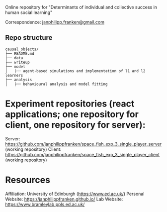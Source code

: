 Online repository for "Determinants of individual and collective success in human social learning"

Correspondence: janphilipp.franken@gmail.com

## Repo structure

```
causal_objects/
├── README.md
├── data
├── writeup
├── model
│   ├── agent-based simulations and implementation of l1 and l2 learners
├── analysis
│   ├── behavioural analysis and model fitting
```

# Experiment repositories (react applications; one repository for client, one repository for server):
Server: https://github.com/janphilippfranken/space_fish_exp_3_single_player_server (working repository)
Client: https://github.com/janphilippfranken/space_fish_exp_3_single_player_client (working repository)

# Resources
Affiliation: University of Edinburgh (https://www.ed.ac.uk/)
Personal Website: https://janphilippfranken.github.io/
Lab Website: https://www.bramleylab.ppls.ed.ac.uk/


